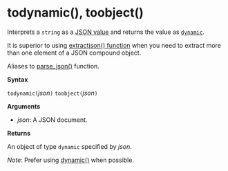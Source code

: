 # todynamic(), toobject()

Interprets a `string` as a [JSON value](https://json.org/) and returns the value as [`dynamic`](./scalar-data-types/dynamic.md). 

It is superior to using [extractjson() function](./extractjsonfunction.md)
when you need to extract more than one element of a JSON compound object.

Aliases to [parse_json()](./parsejsonfunction.md) function.

**Syntax**

`todynamic(`*json*`)`
`toobject(`*json*`)`

**Arguments**

* *json*: A JSON document.

**Returns**

An object of type `dynamic` specified by *json*.

*Note*: Prefer using [dynamic()](./scalar-data-types/dynamic.md) when possible.